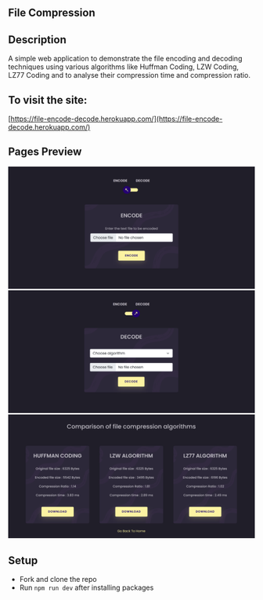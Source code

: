 ## File Compression


## Description

A simple web application to demonstrate the file encoding and decoding techniques using various algorithms like Huffman Coding, LZW Coding, LZ77 Coding and to analyse their compression time and compression ratio.


## To visit the site: 

[https://file-encode-decode.herokuapp.com/](https://file-encode-decode.herokuapp.com/)


## Pages Preview

<img src="screenshots/encode.png" width="700">
<img src="screenshots/decode.png" width="700">
<img src="screenshots/compare.png" width="700">


## Setup

- Fork and clone the repo
- Run `npm run dev` after installing packages